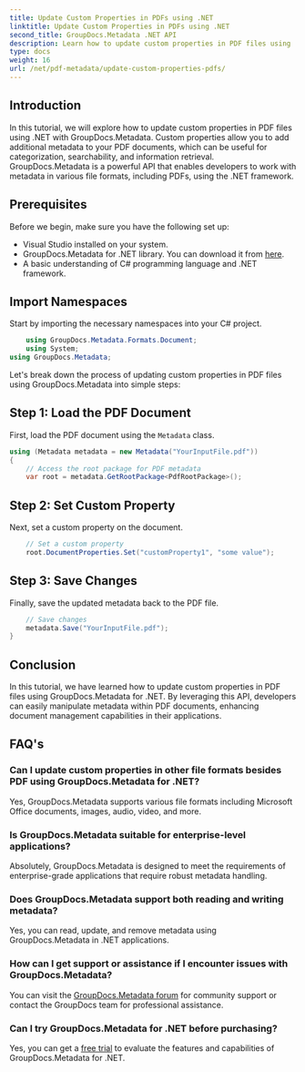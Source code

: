 ```yaml
---
title: Update Custom Properties in PDFs using .NET
linktitle: Update Custom Properties in PDFs using .NET
second_title: GroupDocs.Metadata .NET API
description: Learn how to update custom properties in PDF files using .NET with GroupDocs.Metadata. Simple steps for manipulating PDF metadata efficiently.
type: docs
weight: 16
url: /net/pdf-metadata/update-custom-properties-pdfs/
---
```

## Introduction
In this tutorial, we will explore how to update custom properties in PDF files using .NET with GroupDocs.Metadata. Custom properties allow you to add additional metadata to your PDF documents, which can be useful for categorization, searchability, and information retrieval. GroupDocs.Metadata is a powerful API that enables developers to work with metadata in various file formats, including PDFs, using the .NET framework.
## Prerequisites
Before we begin, make sure you have the following set up:
- Visual Studio installed on your system.
- GroupDocs.Metadata for .NET library. You can download it from [here](https://releases.groupdocs.com/metadata/net/).
- A basic understanding of C# programming language and .NET framework.

## Import Namespaces
Start by importing the necessary namespaces into your C# project.
```csharp
    using GroupDocs.Metadata.Formats.Document;
    using System;
using GroupDocs.Metadata;
```

Let's break down the process of updating custom properties in PDF files using GroupDocs.Metadata into simple steps:
## Step 1: Load the PDF Document
First, load the PDF document using the `Metadata` class.
```csharp
using (Metadata metadata = new Metadata("YourInputFile.pdf"))
{
    // Access the root package for PDF metadata
    var root = metadata.GetRootPackage<PdfRootPackage>();
```
## Step 2: Set Custom Property
Next, set a custom property on the document.
```csharp
    // Set a custom property
    root.DocumentProperties.Set("customProperty1", "some value");
```
## Step 3: Save Changes
Finally, save the updated metadata back to the PDF file.
```csharp
    // Save changes
    metadata.Save("YourInputFile.pdf");
}
```

## Conclusion
In this tutorial, we have learned how to update custom properties in PDF files using GroupDocs.Metadata for .NET. By leveraging this API, developers can easily manipulate metadata within PDF documents, enhancing document management capabilities in their applications.

## FAQ's
### Can I update custom properties in other file formats besides PDF using GroupDocs.Metadata for .NET?
Yes, GroupDocs.Metadata supports various file formats including Microsoft Office documents, images, audio, video, and more.
### Is GroupDocs.Metadata suitable for enterprise-level applications?
Absolutely, GroupDocs.Metadata is designed to meet the requirements of enterprise-grade applications that require robust metadata handling.
### Does GroupDocs.Metadata support both reading and writing metadata?
Yes, you can read, update, and remove metadata using GroupDocs.Metadata in .NET applications.
### How can I get support or assistance if I encounter issues with GroupDocs.Metadata?
You can visit the [GroupDocs.Metadata forum](https://forum.groupdocs.com/c/metadata/14) for community support or contact the GroupDocs team for professional assistance.
### Can I try GroupDocs.Metadata for .NET before purchasing?
Yes, you can get a [free trial](https://releases.groupdocs.com/) to evaluate the features and capabilities of GroupDocs.Metadata for .NET.
